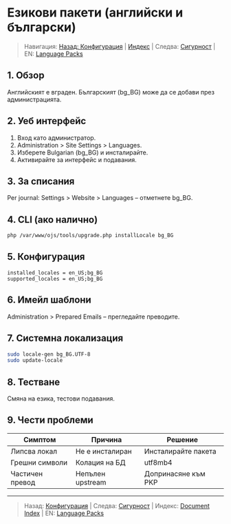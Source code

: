 # Езикови пакети (английски и български)

> Навигация: [Назад: Конфигурация](configuration.md) | [Индекс](../../README.md#reading-order-document-index) | Следва: [Сигурност](security-hardening.md) | EN: [Language Packs](../en/language-packs.md)

## 1. Обзор
Английският е вграден. Българският (bg_BG) може да се добави през администрацията.

## 2. Уеб интерфейс
1. Вход като администратор.
2. Administration > Site Settings > Languages.
3. Изберете Bulgarian (bg_BG) и инсталирайте.
4. Активирайте за интерфейс и подавания.

## 3. За списания
Per journal: Settings > Website > Languages – отметнете bg_BG.

## 4. CLI (ако налично)
```bash
php /var/www/ojs/tools/upgrade.php installLocale bg_BG
```

## 5. Конфигурация
```
installed_locales = en_US;bg_BG
supported_locales = en_US;bg_BG
```

## 6. Имейл шаблони
Administration > Prepared Emails – прегледайте преводите.

## 7. Системна локализация
```bash
sudo locale-gen bg_BG.UTF-8
sudo update-locale
```

## 8. Тестване
Смяна на езика, тестови подавания.

## 9. Чести проблеми
| Симптом | Причина | Решение |
|---------|---------|---------|
| Липсва локал | Не е инсталиран | Инсталирайте пакета |
| Грешни символи | Колация на БД | utf8mb4 |
| Частичен превод | Непълен upstream | Допринасяне към PKP |

---
> Назад: [Конфигурация](configuration.md) | Следва: [Сигурност](security-hardening.md) | Индекс: [Document Index](../../README.md#reading-order-document-index) | EN: [Language Packs](../en/language-packs.md)
